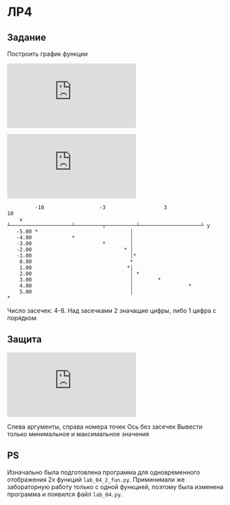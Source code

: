 # ЛР4

## Задание

Построить график функции

![y(x) = \frac{x}{2} \sqrt{x^2 + 1} - \ln (x + \sqrt{x^2 + 1})](http://latex.codecogs.com/gif.latex?y%28x%29%20%3D%20%5Cfrac%7Bx%7D%7B2%7D%20%5Csqrt%7Bx%5E2%20&plus;%201%7D%20-%20%5Cln%20%28x%20&plus;%20%5Csqrt%7Bx%5E2%20&plus;%201%7D%29)

![m = \frac{f_{i} - f_{min}}{f_{max} - f_{min}} \cdot 59 + 1 \; \epsilon \; [1; 60]](http://latex.codecogs.com/gif.latex?m%20%3D%20%5Cfrac%7Bf_%7Bi%7D%20-%20f_%7Bmin%7D%7D%7Bf_%7Bmax%7D%20-%20f_%7Bmin%7D%7D%20%5Ccdot%2059%20&plus;%201%20%5C%3B%20%5Cepsilon%20%5C%3B%20%5B1%3B%2060%5D)

```text
         -10                  -3                   3                    10
    x    ┴────────────────────┴─────────┬──────────┴────────────────────┴ y
   -5.00 *                              │
   -4.00             *                  │
   -3.00                       *        │
   -2.00                              * │
   -1.00                                │*
    0.00                                *
    1.00                               *│
    2.00                                │ *
    3.00                                │        *
    4.00                                │                  *
    5.00                                │                               *
```

Число засечек: 4-8. Над засечками 2 значащие цифры, либо 1 цифра с порядком

## Защита

![f(x) = \sin (x)](http://latex.codecogs.com/gif.latex?f%28x%29%20%3D%20%5Csin%20%28x%29)

Слева аргументы, справа номера точек
Ось без засечек
Вывести только минимальное и максимальное значения

## PS

Изначально была подготовлена программа для одновременного отображения 2х
функций `lab_04_2_fun.py`. Приминимали же забораторную работу только с одной
функцией, поэтому была изменена программа и появился файл `lab_04.py`.
